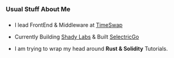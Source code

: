 <h3 align="left">Usual Stuff About Me</h3>

###

- I lead FrontEnd & Middleware at [TimeSwap](https://www.timeswap.io/) 
  
- Currently Building [Shady Labs](https://shadylabs.xyz/home) & Built [SelectricGo](https://selectricgo.com/)

- I am trying to wrap my head around **Rust & Solidity** Tutorials.

###
